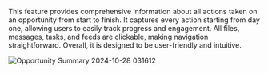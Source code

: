 This feature provides comprehensive information about all actions taken on an opportunity from start to finish. It captures every action starting from day one, allowing users to easily track progress and engagement. All files, messages, tasks, and feeds are clickable, making navigation straightforward. Overall, it is designed to be user-friendly and intuitive.


![Opportunity Summary 2024-10-28 031612](https://github.com/user-attachments/assets/665c88f9-a407-417e-b93e-cf1506a1e63e)
